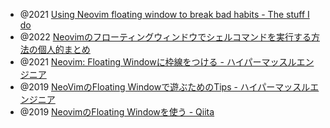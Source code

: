 - @2021 [Using Neovim floating window to break bad habits - The stuff I do](https://www.statox.fr/posts/2021/03/breaking_habits_floating_window/)
- @2022 [Neovimのフローティングウィンドウでシェルコマンドを実行する方法の個人的まとめ](https://zenn.dev/kawarimidoll/articles/0f3fdfcd881f5c)
- @2021 [Neovim: Floating Windowに枠線をつける - ハイパーマッスルエンジニア](https://www.rasukarusan.com/entry/2021/01/31/132414)
- @2019 [NeoVimのFloating Windowで遊ぶためのTips - ハイパーマッスルエンジニア](https://www.rasukarusan.com/entry/2019/12/06/000000)
- @2019 [NeovimのFloating Windowを使う - Qiita](https://qiita.com/slin/items/874dbc3ca34ea83e90b7)
